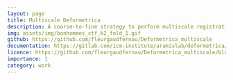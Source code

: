 ```yaml
---
layout: page
title: Multiscale Deformetrica
description: A coarse-to-fine strategy to perform multiscale registration/atlas estimation
img: assets/img/bonhommes_ctf_k2_fold_1.gif
github: https://github.com/fleurgaudfernau/Deformetrica_multiscale
documentation: https://gitlab.com/icm-institute/aramislab/deformetrica/-/wikis/home
licence: https://github.com/fleurgaudfernau/Deformetrica_multiscale/blob/master/LICENSE.txt
importance: 1
category: work
---
```

